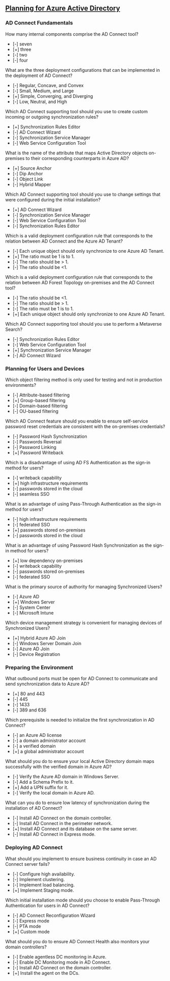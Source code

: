 ## [Planning for Azure Active Directory](https://www.linkedin.com/learning/planning-for-azure-active-directory)

### AD Connect Fundamentals

How many internal components comprise the AD Connect tool?

- [-] seven
- [+] three
- [-] two
- [-] four

What are the three deployment configurations that can be implemented in the deployment of AD Connect?

- [-] Regular, Concave, and Convex
- [-] Small, Medium, and Large
- [+] Simple, Converging, and Diverging
- [-] Low, Neutral, and High

Which AD Connect supporting tool should you use to create custom incoming or outgoing synchronization rules?

- [+] Synchronization Rules Editor
- [-] AD Connect Wizard
- [-] Synchronization Service Manager
- [-] Web Service Configuration Tool

What is the name of the attribute that maps Active Directory objects on-premises to their corresponding counterparts in Azure AD?

- [+] Source Anchor
- [-] Dip Anchor
- [-] Object Link
- [-] Hybrid Mapper

Which AD Connect supporting tool should you use to change settings that were configured during the initial installation?

- [+] AD Connect Wizard
- [-] Synchronization Service Manager
- [-] Web Service Configuration Tool
- [-] Synchronization Rules Editor

Which is a valid deployment configuration rule that corresponds to the relation between AD Connect and the Azure AD Tenant?

- [-] Each unique object should only synchronize to one Azure AD Tenant.
- [+] The ratio must be 1 is to 1.
- [-] The ratio should be > 1.
- [-] The ratio should be <1.

Which is a valid deployment configuration rule that corresponds to the relation between AD Forest Topology on-premises and the AD Connect tool?

- [-] The ratio should be <1.
- [-] The ratio should be > 1.
- [-] The ratio must be 1 is to 1.
- [+] Each unique object should only synchronize to one Azure AD Tenant.

Which AD Connect supporting tool should you use to perform a Metaverse Search?

- [-] Synchronization Rules Editor
- [-] Web Service Configuration Tool
- [+] Synchronization Service Manager
- [-] AD Connect Wizard

### Planning for Users and Devices

Which object filtering method is only used for testing and not in production environments?

- [-] Attribute-based filtering
- [+] Group-based filtering
- [-] Domain-based filtering
- [-] OU-based filtering

Which AD Connect feature should you enable to ensure self-service password reset credentials are consistent with the on-premises credentials?

- [-] Password Hash Synchronization
- [-] Passwords Reversal
- [-] Password Linking
- [+] Password Writeback

Which is a disadvantage of using AD FS Authentication as the sign-in method for users?

- [-] writeback capability
- [+] high infrastructure requirements
- [-] passwords stored in the cloud
- [-] seamless SSO

What is an advantage of using Pass-Through Authentication as the sign-in method for users?

- [-] high infrastructure requirements
- [-] federated SSO
- [+] passwords stored on-premises
- [-] passwords stored in the cloud

What is an advantage of using Password Hash Synchronization as the sign-in method for users?

- [+] low dependency on-premises
- [-] writeback capability
- [-] passwords stored on-premises
- [-] federated SSO

What is the primary source of authority for managing Synchronized Users?

- [-] Azure AD
- [+] Windows Server
- [-] System Center
- [-] Microsoft Intune

Which device management strategy is convenient for managing devices of Synchronized Users?

- [+] Hybrid Azure AD Join
- [-] Windows Server Domain Join
- [-] Azure AD Join
- [-] Device Registration

### Preparing the Environment

What outbound ports must be open for AD Connect to communicate and send synchronization data to Azure AD?

- [+] 80 and 443
- [-] 445
- [-] 1433
- [-] 389 and 636

Which prerequisite is needed to initialize the first synchronization in AD Connect?

- [-] an Azure AD license
- [-] a domain administrator account
- [-] a verified domain
- [+] a global administrator account

What should you do to ensure your local Active Directory domain maps successfully with the verified domain in Azure AD?

- [-] Verify the Azure AD domain in Windows Server.
- [-] Add a Schema Prefix to it.
- [+] Add a UPN suffix for it.
- [-] Verify the local domain in Azure AD.

What can you do to ensure low latency of synchronization during the installation of AD Connect?

- [-] Install AD Connect on the domain controller.
- [-] Install AD Connect in the perimeter network.
- [+] Install AD Connect and its database on the same server.
- [-] Install AD Connect in Express mode.

### Deploying AD Connect

What should you implement to ensure business continuity in case an AD Connect server fails?

- [-] Configure high availability.
- [-] Implement clustering.
- [-] Implement load balancing.
- [+] Implement Staging mode.

Which initial installation mode should you choose to enable Pass-Through Authentication for users in AD Connect?

- [-] AD Connect Reconfiguration Wizard
- [-] Express mode
- [-] PTA mode
- [+] Custom mode

What should you do to ensure AD Connect Health also monitors your domain controllers?

- [-] Enable agentless DC monitoring in Azure.
- [-] Enable DC Monitoring mode in AD Connect.
- [-] Install AD Connect on the domain controller.
- [+] Install the agent on the DCs.

